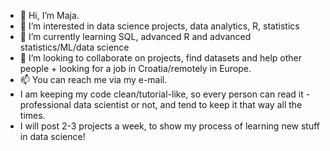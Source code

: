 - 👋 Hi, I’m Maja.
- 👀 I’m interested in data science projects, data analytics, R, statistics
- 🌱 I’m currently learning SQL, advanced R and advanced statistics/ML/data science
- 💞️ I’m looking to collaborate on projects, find datasets and help other people + looking for a job in Croatia/remotely in Europe.
- 📫 You can reach me via my e-mail.
- I am keeping my code clean/tutorial-like, so every person can read it - professional data scientist or not, and tend to keep it that way all the times.
- I will post 2-3 projects a week, to show my process of learning new stuff in data science!
